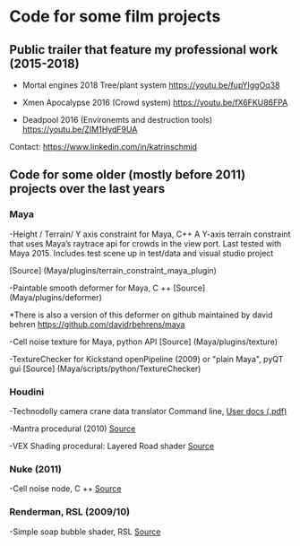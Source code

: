 # Code for some film projects

## Public trailer that feature my professional work (2015-2018)

- Mortal engines 2018 Tree/plant system 
https://youtu.be/fupYIggOq38
        
- Xmen Apocalypse 2016 (Crowd system) 
https://youtu.be/fX6FKU86FPA
        
- Deadpool 2016 (Environemts and destruction tools) 
https://youtu.be/ZIM1HydF9UA
        

Contact: https://www.linkedin.com/in/katrinschmid


## Code for some older (mostly before 2011) projects over the last years 
### Maya

-Height / Terrain/ Y axis constraint for Maya, C++
A Y-axis terrain constraint that uses Maya’s raytrace api for crowds in the view port.
Last tested with Maya 2015.
Includes test scene up in test/data and visual studio project

[Source] (Maya/plugins/terrain_constraint_maya_plugin)
       
-Paintable smooth deformer for Maya, C ++
[Source] (Maya/plugins/deformer)

*There is also a version of this deformer on github maintained by david behren https://github.com/davidrbehrens/maya 
       
-Cell noise texture for Maya, python API
[Source] (Maya/plugins/texture)
     
-TextureChecker for Kickstand openPipeline (2009) or "plain Maya", pyQT gui
[Source] (Maya/scripts/python/TextureChecker)


###  Houdini

-Technodolly camera crane data translator 
Command line, [User docs (.pdf)](Houdini/python/cgiToChan_doc.pdf)
      
-Mantra procedural (2010) [Source](Houdini/dso/mantra/)

-VEX Shading procedural: Layered Road shader [Source](Houdini/python/cgiToChan_doc.pdf)


###  Nuke (2011)

-Cell noise node, C ++
[Source](Renderman/Shader/soapBubble/)

###  Renderman, RSL (2009/10)

-Simple soap bubble shader, RSL
[Source](Renderman/Shader/soapBubble/)


